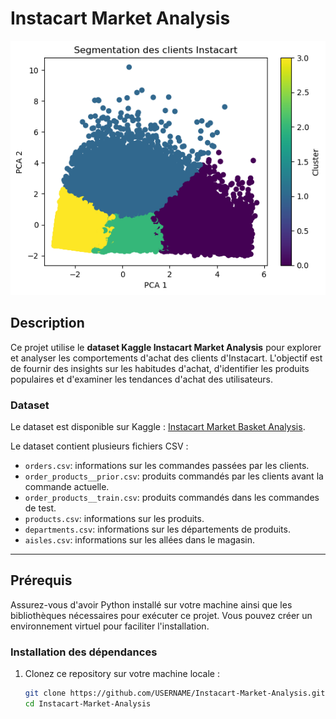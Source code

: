 # Instacart Market Analysis

![Image](assets/segmen.png)

## Description

Ce projet utilise le **dataset Kaggle Instacart Market Analysis** pour explorer et analyser les comportements d'achat des clients d'Instacart. L'objectif est de fournir des insights sur les habitudes d'achat, d'identifier les produits populaires et d'examiner les tendances d'achat des utilisateurs.

### Dataset

Le dataset est disponible sur Kaggle : [Instacart Market Basket Analysis](https://www.kaggle.com/datasets/psparks/instacart-market-basket-analysis/data).

Le dataset contient plusieurs fichiers CSV :

- `orders.csv`: informations sur les commandes passées par les clients.
- `order_products__prior.csv`: produits commandés par les clients avant la commande actuelle.
- `order_products__train.csv`: produits commandés dans les commandes de test.
- `products.csv`: informations sur les produits.
- `departments.csv`: informations sur les départements de produits.
- `aisles.csv`: informations sur les allées dans le magasin.

---

## Prérequis

Assurez-vous d'avoir Python installé sur votre machine ainsi que les bibliothèques nécessaires pour exécuter ce projet. Vous pouvez créer un environnement virtuel pour faciliter l'installation.

### Installation des dépendances

1. Clonez ce repository sur votre machine locale :

   ```bash
   git clone https://github.com/USERNAME/Instacart-Market-Analysis.git
   cd Instacart-Market-Analysis
